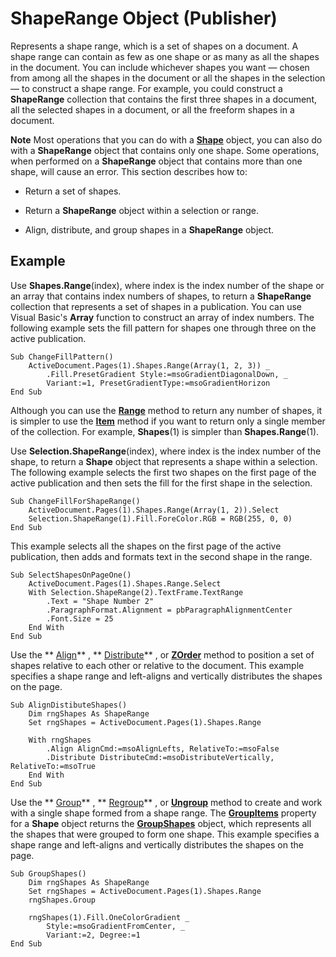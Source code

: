 
# ShapeRange Object (Publisher)

Represents a shape range, which is a set of shapes on a document. A shape range can contain as few as one shape or as many as all the shapes in the document. You can include whichever shapes you want — chosen from among all the shapes in the document or all the shapes in the selection — to construct a shape range. For example, you could construct a  **ShapeRange** collection that contains the first three shapes in a document, all the selected shapes in a document, or all the freeform shapes in a document.


 **Note**  Most operations that you can do with a  **[Shape](666cb7f0-62a8-f419-9838-007ef29506ee.md)** object, you can also do with a **ShapeRange** object that contains only one shape. Some operations, when performed on a **ShapeRange** object that contains more than one shape, will cause an error. This section describes how to:


- Return a set of shapes.
    
- Return a  **ShapeRange** object within a selection or range.
    
- Align, distribute, and group shapes in a  **ShapeRange** object.
    

## Example

Use  **Shapes.Range**(index), where index is the index number of the shape or an array that contains index numbers of shapes, to return a  **ShapeRange** collection that represents a set of shapes in a publication. You can use Visual Basic's **Array** function to construct an array of index numbers. The following example sets the fill pattern for shapes one through three on the active publication.


```
Sub ChangeFillPattern() 
    ActiveDocument.Pages(1).Shapes.Range(Array(1, 2, 3)) _ 
        .Fill.PresetGradient Style:=msoGradientDiagonalDown, _ 
        Variant:=1, PresetGradientType:=msoGradientHorizon 
End Sub
```

Although you can use the  **[Range](f9ef5314-21f1-378f-1552-fcd4e46f841d.md)** method to return any number of shapes, it is simpler to use the **[Item](f316bbac-b0be-0281-585b-c32dcb709b66.md)** method if you want to return only a single member of the collection. For example, **Shapes**(1) is simpler than  **Shapes.Range**(1).

Use  **Selection.ShapeRange**(index), where index is the index number of the shape, to return a  **Shape** object that represents a shape within a selection. The following example selects the first two shapes on the first page of the active publication and then sets the fill for the first shape in the selection.




```
Sub ChangeFillForShapeRange() 
    ActiveDocument.Pages(1).Shapes.Range(Array(1, 2)).Select 
    Selection.ShapeRange(1).Fill.ForeColor.RGB = RGB(255, 0, 0) 
End Sub
```

This example selects all the shapes on the first page of the active publication, then adds and formats text in the second shape in the range.




```
Sub SelectShapesOnPageOne() 
    ActiveDocument.Pages(1).Shapes.Range.Select 
    With Selection.ShapeRange(2).TextFrame.TextRange 
        .Text = "Shape Number 2" 
        .ParagraphFormat.Alignment = pbParagraphAlignmentCenter 
        .Font.Size = 25 
    End With 
End Sub
```

Use the  ** [Align](ef522d47-3fc7-cfca-5b9a-44ff020f8b31.md)** , ** [Distribute](a145fb46-d7b6-bc3c-b7fd-cdb892fda179.md)** , or **[ZOrder](2043f78c-ab83-e719-c3b5-5d75edcf1593.md)** method to position a set of shapes relative to each other or relative to the document. This example specifies a shape range and left-aligns and vertically distributes the shapes on the page.




```
Sub AlignDistibuteShapes() 
    Dim rngShapes As ShapeRange 
    Set rngShapes = ActiveDocument.Pages(1).Shapes.Range 
 
    With rngShapes 
        .Align AlignCmd:=msoAlignLefts, RelativeTo:=msoFalse 
        .Distribute DistributeCmd:=msoDistributeVertically, RelativeTo:=msoTrue 
    End With 
End Sub
```

Use the  ** [Group](ca3e011f-72ea-904e-da3f-cac7fe24341d.md)** , ** [Regroup](29342a78-9425-2356-963c-36a62a7f3091.md)** , or **[Ungroup](253a366c-7317-14e7-2668-191eccec6cb8.md)** method to create and work with a single shape formed from a shape range. The **[GroupItems](d37c75cd-a651-51d1-42c7-59879ccbbf1d.md)** property for a **Shape** object returns the **[GroupShapes](dd723f99-25a9-81cc-1d16-eb7dcd651c5e.md)** object, which represents all the shapes that were grouped to form one shape. This example specifies a shape range and left-aligns and vertically distributes the shapes on the page.




```
Sub GroupShapes() 
    Dim rngShapes As ShapeRange 
    Set rngShapes = ActiveDocument.Pages(1).Shapes.Range 
    rngShapes.Group 
 
    rngShapes(1).Fill.OneColorGradient _ 
        Style:=msoGradientFromCenter, _ 
        Variant:=2, Degree:=1 
End Sub
```

